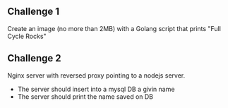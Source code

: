 ## Challenge 1

Create an image (no more than 2MB) with a Golang script that prints "Full Cycle Rocks"

## Challenge 2

Nginx server with reversed proxy pointing to a nodejs server.

- The server should insert into a mysql DB a givin name
- The server should print the name saved on DB
